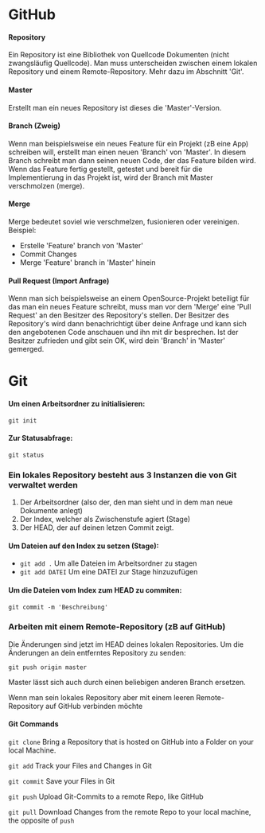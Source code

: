 # GitHub

#### Repository
Ein Repository ist eine Bibliothek von Quellcode Dokumenten (nicht zwangsläufig Quellcode).
Man muss unterscheiden zwischen einem lokalen Repository und einem Remote-Repository.
Mehr dazu im Abschnitt 'Git'.

#### Master
Erstellt man ein neues Repository ist dieses die 'Master'-Version.

#### Branch (Zweig)
Wenn man beispielsweise ein neues Feature für ein Projekt (zB eine App) schreiben will, 
erstellt man einen neuen 'Branch' von 'Master'. In diesem Branch schreibt
man dann seinen neuen Code, der das Feature bilden wird. Wenn das Feature fertig gestellt, getestet und bereit für
die Implementierung in das Projekt ist, wird der Branch mit Master verschmolzen (merge).

#### Merge
Merge bedeutet soviel wie verschmelzen, fusionieren oder vereinigen.
Beispiel:
  - Erstelle 'Feature' branch von 'Master'
  - Commit Changes
  - Merge 'Feature' branch in 'Master' hinein

#### Pull Request (Import Anfrage)
Wenn man sich beispielsweise an einem OpenSource-Projekt beteiligt für das man ein neues Feature schreibt,
muss man vor dem 'Merge' eine 'Pull Request' an den Besitzer des Repository's stellen. Der Besitzer des Repository's
wird dann benachrichtigt über deine Anfrage und kann sich den angebotenen Code anschauen und ihn mit dir besprechen.
Ist der Besitzer zufrieden und gibt sein OK, wird dein 'Branch' in 'Master' gemerged.

# Git

#### Um einen Arbeitsordner zu initialisieren:

```git init```

#### Zur Statusabfrage:

```git status```


### Ein lokales Repository besteht aus 3 Instanzen die von Git verwaltet werden

1. Der Arbeitsordner (also der, den man sieht und in dem man neue Dokumente anlegt)
2. Der Index, welcher als Zwischenstufe agiert (Stage)
3. Der HEAD, der auf deinen letzen Commit zeigt.

#### Um Dateien auf den Index zu setzen (Stage):
  - ```git add .``` Um alle Dateien im Arbeitsordner zu stagen
  - ```git add DATEI``` Um eine DATEI zur Stage hinzuzufügen

#### Um die Dateien vom Index zum HEAD zu commiten:
```git commit -m 'Beschreibung'```

### Arbeiten mit einem Remote-Repository (zB auf GitHub)

Die Änderungen sind jetzt im HEAD deines lokalen Repositories.
Um die Änderungen an dein entferntes Repository zu senden:

```git push origin master```

Master lässt sich auch durch einen beliebigen anderen Branch ersetzen.

Wenn man sein lokales Repository aber mit einem leeren Remote-Repository auf GitHub verbinden möchte


#### Git Commands

```git clone``` Bring a Repository that is hosted on GitHub into a Folder on your local Machine.

```git add``` Track your Files and Changes in Git

```git commit``` Save your Files in Git

```git push``` Upload Git-Commits to a remote Repo, like GitHub

```git pull``` Download Changes from the remote Repo to your local machine, the opposite of ```push```
